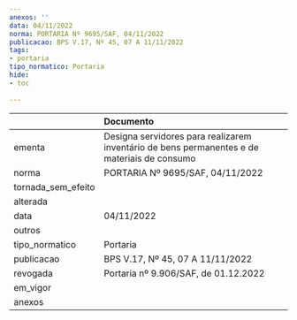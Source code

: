 ```yaml
---
anexos: ''
data: 04/11/2022
norma: PORTARIA Nº 9695/SAF, 04/11/2022
publicacao: BPS V.17, Nº 45, 07 A 11/11/2022
tags:
- portaria
tipo_normatico: Portaria
hide: 
- toc 
 
---
```


|                    | Documento                                                                                   |
|:-------------------|:--------------------------------------------------------------------------------------------|
| ementa             | Designa servidores para realizarem inventário de bens permanentes e de materiais de consumo |
| norma              | PORTARIA Nº 9695/SAF, 04/11/2022                                                            |
| tornada_sem_efeito |                                                                                             |
| alterada           |                                                                                             |
| data               | 04/11/2022                                                                                  |
| outros             |                                                                                             |
| tipo_normatico     | Portaria                                                                                    |
| publicacao         | BPS V.17, Nº 45, 07 A 11/11/2022                                                            |
| revogada           | Portaria nº 9.906/SAF, de 01.12.2022                                                        |
| em_vigor           |                                                                                             |
| anexos             |                                                                                             |